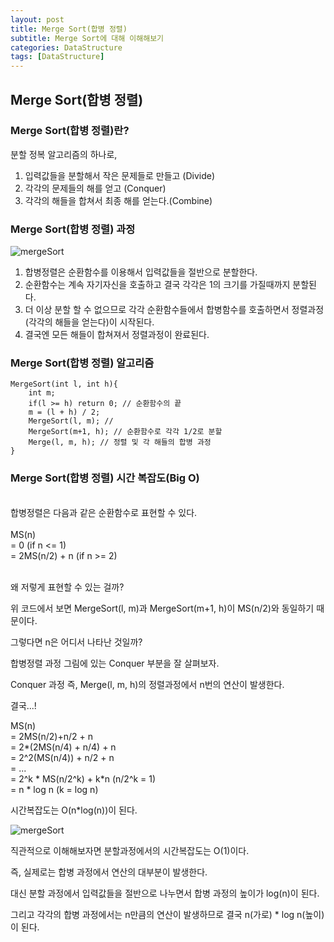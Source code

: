```yaml
---
layout: post
title: Merge Sort(합병 정렬)
subtitle: Merge Sort에 대해 이해해보기
categories: DataStructure
tags: [DataStructure]
---
```


## Merge Sort(합병 정렬)
### Merge Sort(합병 정렬)란?
분할 정복 알고리즘의 하나로, 
1. 입력값들을 분할해서 작은 문제들로 만들고 (Divide)
2. 각각의 문제들의 해를 얻고 (Conquer)
3. 각각의 해들을 합쳐서 최종 해를 얻는다.(Combine)

### Merge Sort(합병 정렬) 과정
![mergeSort](https://user-images.githubusercontent.com/95980754/198835684-bd78dfca-a688-4b92-aa92-4de3df542ab9.png)

1. 합병정렬은 순환함수를 이용해서 입력값들을 절반으로 분할한다. 
2. 순환함수는 계속 자기자신을 호출하고 결국 각각은 1의 크기를 가질때까지 분할된다.
3. 더 이상 분할 할 수 없으므로 각각 순환함수들에서 합병함수를 호출하면서 정렬과정(각각의 해들을 얻는다)이 시작된다.
4. 결국엔 모든 해들이 합쳐져서 정렬과정이 완료된다.

### Merge Sort(합병 정렬) 알고리즘
```
MergeSort(int l, int h){
    int m;
    if(l >= h) return 0; // 순환함수의 끝
    m = (l + h) / 2; 
    MergeSort(l, m); // 
    MergeSort(m+1, h); // 순환함수로 각각 1/2로 분할
    Merge(l, m, h); // 정렬 및 각 해들의 합병 과정
}
```
### Merge Sort(합병 정렬) 시간 복잡도(Big O)
<br>
합병정렬은 다음과 같은 순환함수로 표현할 수 있다.
<br><br>
MS(n) <br>
= 0 (if n <= 1) <br>
= 2MS(n/2) + n (if n >= 2) <br><br>

왜 저렇게 표현할 수 있는 걸까? 

위 코드에서 보면 MergeSort(l, m)과 MergeSort(m+1, h)이 MS(n/2)와 동일하기 때문이다.

그렇다면 n은 어디서 나타난 것일까?

합병정렬 과정 그림에 있는 Conquer 부분을 잘 살펴보자.

Conquer 과정 즉, Merge(l, m, h)의 정렬과정에서 n번의 연산이 발생한다.

결국...!<br>

MS(n) <br>
= 2MS(n/2)+n/2 + n <br>
= 2*(2MS(n/4) + n/4) + n<br>
= 2^2(MS(n/4)) + n/2 + n<br>
= ...<br>
= 2^k * MS(n/2^k) + k*n (n/2^k = 1)<br>
= n * log n (k = log n)

시간복잡도는 O(n*log(n))이 된다.

![mergeSort](https://user-images.githubusercontent.com/95980754/198835684-bd78dfca-a688-4b92-aa92-4de3df542ab9.png)

직관적으로 이해해보자면 분할과정에서의 시간복잡도는 O(1)이다. 

즉, 실제로는 합병 과정에서 연산의 대부분이 발생한다. 

대신 분할 과정에서 입력값들을 절반으로 나누면서 합병 과정의 높이가 log(n)이 된다. 

그리고 각각의 합병 과정에서는 n만큼의 연산이 발생하므로 결국 n(가로) * log n(높이)이 된다.





